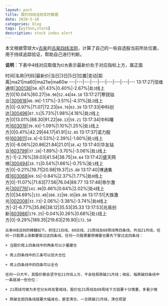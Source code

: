 ```yaml
---
layout: post
title: 股价四线法则实时数据
date: 2020-5-10
categories: blog
tags: [python,stock]
description: stock index alert
---
```



本文根据雪球大v[古泉](https://xueqiu.com/u/7148646888)的[古泉四线法则](https://xueqiu.com/7148646888/130498192)，计算了自己的一些自选股当前所处位置，用于持续追踪验证，帮助自己进行判断。

**说明**：下表中4线对应取值为`红色`表示最新价处于对应指标上方，属正面

时间|名称|代码|最新价|当日|3日|5日|位置|变动|距离|ma21|ma60|ma21w|ma60w
---|---|---|---|---|---|---|---|---
13:17:27|信维通信|[300136](https://xueqiu.com/S/SZ300136)|`58.0`|1.43%|0.40%|-2.67%|处`3`线上方|0|10.04%|60.27|`56.96`|`52.44`|`44.10`
13:17:27|寒锐钴业|[300618](https://xueqiu.com/S/SZ300618)|`66.99`|-1.17%|-3.51%|-4.31%|处`2`线上方|0|-0.97%|71.07|72.23|`64.76`|`63.39`
13:17:33|中科创达|[300496](https://xueqiu.com/S/SZ300496)|`87.51`|5.73%|1.98%|4.18%|处`2`线上方|0|13.01%|88.30|91.22|`80.13`|`59.21`
13:17:34|中科曙光|[603019](https://xueqiu.com/S/SH603019)|`39.93`|-1.09%|1.10%|1.25%|处`1`线上方|0|0.41%|42.29|44.17|41.91|`32.85`
13:17:37|诺力股份|[603611](https://xueqiu.com/S/SH603611)|`18.8`|-0.53%|-2.39%|-1.60%|处`1`线上方|0|-8.06%|20.86|21.84|21.01|`18.42`
13:17:40|华友钴业|[603799](https://xueqiu.com/S/SH603799)|`37.28`|-1.89%|-3.70%|-3.06%|处`1`线上方|-1|-2.76%|39.03|41.54|38.75|`34.64`
13:17:42|盛天网络|[300494](https://xueqiu.com/S/SZ300494)|`18.71`|0.54%|1.66%|-0.75%|处`1`线上方|0|-0.21%|19.71|20.98|19.37|`15.80`
13:17:40|博通集成|[603068](https://xueqiu.com/S/SH603068)|`69.55`|-0.84%|2.37%|1.77%|处`0`线上方|0|-11.07%|71.63|77.56|76.04|89.77
13:17:48|帝尔激光|[300776](https://xueqiu.com/S/SZ300776)|`141.96`|0.46%|0.64%|2.02%|处`4`线上方|0|34.69%|`133.40`|`108.31`|`98.95`|`89.80`
13:17:51|大族激光|[002008](https://xueqiu.com/S/SZ002008)|`33.73`|-2.06%|-3.38%|-3.74%|处`0`线上方|-2|-6.77%|35.86|38.12|35.53|35.33
13:17:53|兆易创新|[603986](https://xueqiu.com/S/SH603986)|`179.25`|-0.04%|0.26%|0.68%|处`1`线上方|0|-9.29%|189.35|219.63|216.90|`172.50`

```
古泉4线法则的精髓如下。抓住21日线、60日线、21周线及60周线等四条线，外加21月线，任何一只股票上涨都要穿过这四条线，任何一只股票要想爆雷也要先下穿过这四条线：

+ 当股价爬上四条线中的两条可以少量建仓

+ 爬上四条线中的三条可以加大仓位

+ 爬上四条线中的四条可以全仓

任何一只大牛，其股价都会坚守在21月线上方，不会轻易跌破21月线；相反，每跌破四条线中一条就减一些仓位：

+ 21周线可做为多空分水岭及警戒线，股价在21周线及60周线下方就要十分慎重，多看少做

+ 跌破全部四条线就要大幅减仓，甚至清仓，一旦跌破21月线，清仓观望
```